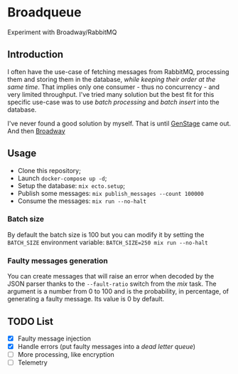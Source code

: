 # Broadqueue

Experiment with Broadway/RabbitMQ

## Introduction

I often have the use-case of fetching messages from RabbitMQ, processing them and storing them in the database, *while keeping their order at the same time*. 
That implies only one consumer - thus no concurrency - and very limited throughput. 
I've tried many solution but the best fit for this specific use-case was to use _batch processing_ and _batch insert_ into the database.

I've never found a good solution by myself. That is until [GenStage](https://github.com/elixir-lang/gen_stage) came out. And then [Broadway](https://github.com/plataformatec/broadway)

## Usage

* Clone this repository;
* Launch `docker-compose up -d`;
* Setup the database: `mix ecto.setup`;
* Publish some messages: `mix publish_messages --count 100000`
* Consume the messages: `mix run --no-halt`

### Batch size

By default the batch size is 100 but you can modify it by setting the `BATCH_SIZE` environment variable: `BATCH_SIZE=250 mix run --no-halt` 

### Faulty messages generation

You can create messages that will raise an error when decoded by the JSON parser thanks to the `--fault-ratio` switch from the _mix_ task.
The argument is a number from 0 to 100 and is the probability, in percentage, of generating a faulty message. 
Its value is 0 by default.

## TODO List

- [x] Faulty message injection
- [x] Handle errors (put faulty messages into a _dead letter queue_)
- [ ] More processing, like encryption
- [ ] Telemetry
